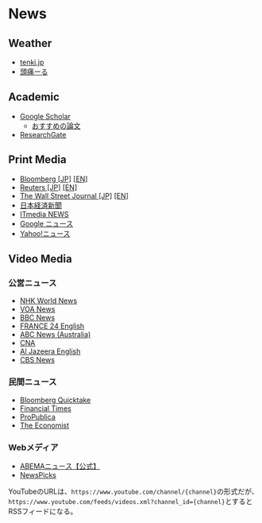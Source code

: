 # News
## Weather
- [tenki.jp](https://tenki.jp/)
- [頭痛ーる](https://zutool.jp/)

## Academic
- [Google Scholar](https://scholar.google.com/?authuser=0)
  - [おすすめの論文](https://scholar.google.com/scholar?sciupd=1&authuser=0)
- [ResearchGate](https://www.researchgate.net/)

## Print Media
- [Bloomberg [JP]](https://www.bloomberg.co.jp/) [[EN]](https://www.bloomberg.com/)
- [Reuters [JP]](https://jp.reuters.com/) [[EN]](https://www.reuters.com/)
- [The Wall Street Journal [JP]](https://jp.wsj.com/) [[EN]](https://www.wsj.com/)
- [日本経済新聞](https://www.nikkei.com/)
- [ITmedia NEWS](https://www.itmedia.co.jp/news/)
- [Google ニュース](https://news.google.com/)
- [Yahoo!ニュース](https://news.yahoo.co.jp/)

## Video Media
### 公営ニュース
- [NHK World News](https://www.youtube.com/channel/zUCU6mAi5ZQt5zXiZu5Hr1kRA/videos)
- [VOA News](https://www.youtube.com/channel/zUCVSNOxehfALut52NbkfRBaA/videos)
- [BBC News](https://www.youtube.com/channel/zUC16niRr50-MSBwiO3YDb3RA/videos)
- [FRANCE 24 English](https://www.youtube.com/channel/zUCQfwfsi5VrQ8yKZ-UWmAEFg/videos)
- [ABC News (Australia)](https://www.youtube.com/channel/zUCVgO39Bk5sMo66-6o6Spn6Q/videos)
- [CNA](https://www.youtube.com/channel/zUC83jt4dlz1Gjl58fzQrrKZg/videos)
- [Al Jazeera English](https://www.youtube.com/channel/zUCNye-wNBqNL5ZzHSJj3l8Bg/videos)
- [CBS News](https://www.youtube.com/channel/zUC8p1vwvWtl6T73JiExfWs1g/videos)

### 民間ニュース
- [Bloomberg Quicktake](https://www.youtube.com/channel/zUCUMZ7gohGI9HcU9VNsr2FJQ/videos)
- [Financial Times](https://www.youtube.com/channel/zUCoUxsWakJucWg46KW5RsvPw/videos)
- [ProPublica](https://www.youtube.com/channel/zUCtCL58_DaVdVRmev3yHK7pg/videos)
- [The Economist](https://www.youtube.com/channel/zUC0p5jTq6Xx_DosDFxVXnWaQ/videos)

### Webメディア
- [ABEMAニュース【公式】](https://www.youtube.com/channel/zUCk5a240pQsTVT9CWPnTyIJw/videos)
- [NewsPicks](https://www.youtube.com/channel/zUCfTnJmRQP79C4y_BMF_XrlA/videos)

YouTubeのURLは、`https://www.youtube.com/channel/{channel}`の形式だが、
`https://www.youtube.com/feeds/videos.xml?channel_id={channel}`とするとRSSフィードになる。
